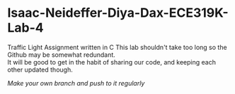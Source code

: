 # Isaac-Neideffer-Diya-Dax-ECE319K-Lab-4
Traffic Light Assignment written in C
This lab shouldn't take too long so the Github may be somewhat redundant.  
It will be good to get in the habit of sharing our code, and keeping each other updated though.

*Make your own branch and push to it regularly*
